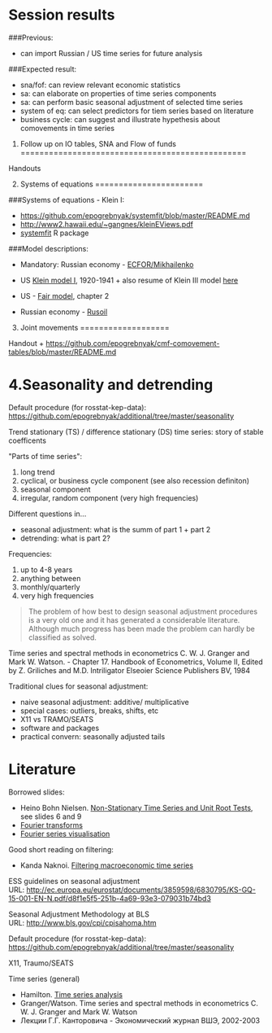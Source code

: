 Session results
===============

###Previous:
- can import Russian / US time series for future analysis

###Expected result:
- sna/fof: can review relevant economic statistics 
- sa: can elaborate on properties of time series components
- sa: can perform basic seasonal adjustment of selected time series
- system of eq: can select predictors for tiem series based on literature
- business cycle: can suggest and illustrate hypethesis about comovements in time series


1. Follow up on IO tables, SNA and Flow of funds
================================================

Handouts

2. Systems of equations 
=======================

###Systems of equations - Klein I:
 -  <https://github.com/epogrebnyak/systemfit/blob/master/README.md>
 -  <http://www2.hawaii.edu/~gangnes/kleinEViews.pdf>
 -  [systemfit](https://cran.r-project.org/web/packages/systemfit/vignettes/systemfit.pdf) R package 
 
###Model descriptions:
 - Mandatory: Russian economy - [ECFOR/Mikhailenko](http://www.ecfor.ru/pdf.php?id=books/sa2004/mih) 

 - US [Klein model I](http://www2.hawaii.edu/~gangnes/kleinEViews.pdf), 1920-1941 + also resume of Klein III model 
      [here](http://cowles.yale.edu/sites/default/files/files/pub/cdp/e-0241.pdf)
 - US - [Fair model](http://fairmodel.econ.yale.edu/rayfair/pdf/2003APUB.PDF), chapter 2 
 - Russian economy - [Rusoil](http://www.fni.no/russcasp/WP-2009-002-OLO-An-Econometric-Macro-Model-of-the-Russian-Economy_No-Appendix.pdf)  
 

3. Joint movements
===================

Нandout + <https://github.com/epogrebnyak/cmf-comovement-tables/blob/master/README.md>


4.Seasonality and detrending 
============================

Default procedure (for rosstat-kep-data): <https://github.com/epogrebnyak/additional/tree/master/seasonality>

Trend stationary (TS) / difference stationary (DS) time series: story of stable coefficents

"Parts of time series":
1. long trend 
2. cyclical, or business cycle component (see also recession definiton)
3. seasonal component 
4. irregular, random component (very high frequencies)

Different questions in...
- seasonal adjustment:  what is the summ of part 1 + part 2
- detrending: what is part 2?

Frequencies:
1. up to 4-8 years
2. anything between 
3. monthly/quarterly
4. very high frequencies

> The problem of how best to design seasonal adjustment procedures is a very old one and it has generated a 
> considerable literature. Although much progress has been made the problem can hardly be classified as solved.

Time series and spectral methods in econometrics C. W. J. Granger and Mark W. Watson. - Chapter 17. Handbook of Econometrics, Volume II, Edited by Z. Griliches and M.D. Intriligator Elseoier Science Publishers BV, 1984

Traditional clues for seasonal adjustment:
- naive seasonal adjustment: additive/ multiplicative 
- special cases: outliers, breaks, shifts, etc
- X11 vs TRAMO/SEATS
- software and packages
- practical convern: seasonally adjusted tails

Literature
==========

Borrowed slides:
- Heino Bohn Nielsen. [Non-Stationary Time Series and Unit Root Tests](http://www.econ.ku.dk/metrics/Econometrics2_05_II/Slides/08_unitroottests_2pp.pdf), see slides 6 and 9
- [Fourier transforms](https://en.wikipedia.org/wiki/Fourier_series#/media/File:Fourier_series_square_wave_circles_animation.gif)
- [Fourier series visualisation](http://bl.ocks.org/jinroh/7524988)

Good short reading on filtering:
- Kanda Naknoi. [Filtering macroeconomic time series](http://www.krannert.purdue.edu/faculty/knaknoi/Econ635/filter.pdf)

ESS guidelines on seasonal adjustment  
URL: <http://ec.europa.eu/eurostat/documents/3859598/6830795/KS-GQ-15-001-EN-N.pdf/d8f1e5f5-251b-4a69-93e3-079031b74bd3> 

Seasonal Adjustment Methodology at BLS  
URL: <http://www.bls.gov/cpi/cpisahoma.htm>

Default procedure (for rosstat-kep-data): <https://github.com/epogrebnyak/additional/tree/master/seasonality>

X11, Traumo/SEATS

<!--
Business cyles - more reading:
- SW
- Handbook

Seasonal adjustment:
- Handbooks/Manuals
- Software
- Packages
-->

Time series (general)
- Hamilton. [Time series analysis](http://press.princeton.edu/titles/5386.html)
- Granger/Watson. Time series and spectral methods in econometrics C. W. J. Granger and Mark W. Watson
- Лекции Г.Г. Канторовича - Экономический журнал ВШЭ, 2002-2003 
